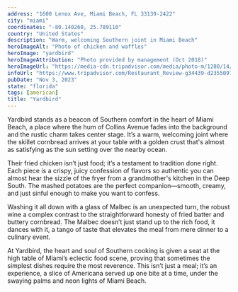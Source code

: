 ```yaml
---
address: "1600 Lenox Ave, Miami Beach, FL 33139-2422"
city: "miami"
coordinates: "-80.140260, 25.789110"
country: "United States"
description: "Warm, welcoming Southern joint in Miami Beach"
heroImageAlt: "Photo of chicken and waffles"
heroImage: "yardbird"
heroImageAttribution: "Photo provided by management (Oct 2018)"
heroImageUrl: "https://media-cdn.tripadvisor.com/media/photo-m/1280/14/fa/a7/03/chicken-and-waffles.jpg"
infoUrl: "https://www.tripadvisor.com/Restaurant_Review-g34439-d2355097-Reviews-Yardbird_Table_Bar-Miami_Beach_Florida.html"
pubDate: "Nov 3, 2023"
state: "florida"
tags: [american]
title: "Yardbird"
---
```


Yardbird stands as a beacon of Southern comfort in the heart of Miami Beach, a place where the hum of Collins Avenue fades into the background and the rustic charm takes center stage. It’s a warm, welcoming joint where the skillet cornbread arrives at your table with a golden crust that's almost as satisfying as the sun setting over the nearby ocean.

Their fried chicken isn’t just food; it’s a testament to tradition done right. Each piece is a crispy, juicy confession of flavors so authentic you can almost hear the sizzle of the fryer from a grandmother's kitchen in the Deep South. The mashed potatoes are the perfect companion—smooth, creamy, and just sinful enough to make you want to confess.

Washing it all down with a glass of Malbec is an unexpected turn, the robust wine a complex contrast to the straightforward honesty of fried batter and buttery cornbread. The Malbec doesn’t just stand up to the rich food, it dances with it, a tango of taste that elevates the meal from mere dinner to a culinary event.

At Yardbird, the heart and soul of Southern cooking is given a seat at the high table of Miami’s eclectic food scene, proving that sometimes the simplest dishes require the most reverence. This isn’t just a meal; it’s an experience, a slice of Americana served up one bite at a time, under the swaying palms and neon lights of Miami Beach.
